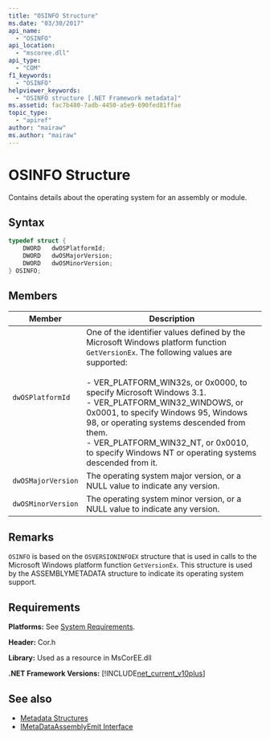 ```yaml
---
title: "OSINFO Structure"
ms.date: "03/30/2017"
api_name: 
  - "OSINFO"
api_location: 
  - "mscoree.dll"
api_type: 
  - "COM"
f1_keywords: 
  - "OSINFO"
helpviewer_keywords: 
  - "OSINFO structure [.NET Framework metadata]"
ms.assetid: fac7b480-7adb-4450-a5e9-690fed81ffae
topic_type: 
  - "apiref"
author: "mairaw"
ms.author: "mairaw"
---
```

# OSINFO Structure
Contains details about the operating system for an assembly or module.  
  
## Syntax  
  
```cpp  
typedef struct {  
    DWORD   dwOSPlatformId;  
    DWORD   dwOSMajorVersion;   
    DWORD   dwOSMinorVersion;   
} OSINFO;  
```  
  
## Members  
  
|Member|Description|  
|------------|-----------------|  
|`dwOSPlatformId`|One of the identifier values defined by the Microsoft Windows platform function `GetVersionEx`. The following values are supported:<br /><br /> -   VER_PLATFORM_WIN32s, or 0x0000, to specify Microsoft Windows 3.1.<br />-   VER_PLATFORM_WIN32_WINDOWS, or 0x0001, to specify Windows 95, Windows 98, or operating systems descended from them.<br />-   VER_PLATFORM_WIN32_NT, or 0x0010, to specify Windows NT or operating systems descended from it.|  
|`dwOSMajorVersion`|The operating system major version, or a NULL value to indicate any version.|  
|`dwOSMinorVersion`|The operating system minor version, or a NULL value to indicate any version.|  
  
## Remarks  
 `OSINFO` is based on the `OSVERSIONINFOEX` structure that is used in calls to the Microsoft Windows platform function `GetVersionEx`. This structure is used by the ASSEMBLYMETADATA structure to indicate its operating system support.  
  
## Requirements  
 **Platforms:** See [System Requirements](../../../../docs/framework/get-started/system-requirements.md).  
  
 **Header:** Cor.h  
  
 **Library:** Used as a resource in MsCorEE.dll  
  
 **.NET Framework Versions:** [!INCLUDE[net_current_v10plus](../../../../includes/net-current-v10plus-md.md)]  
  
## See also

- [Metadata Structures](../../../../docs/framework/unmanaged-api/metadata/metadata-structures.md)
- [IMetaDataAssemblyEmit Interface](../../../../docs/framework/unmanaged-api/metadata/imetadataassemblyemit-interface.md)

